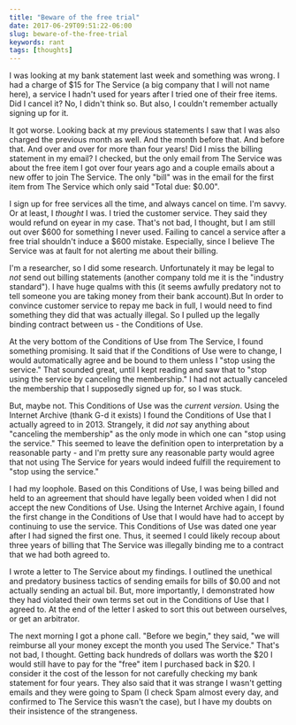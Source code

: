 ```yaml
---
title: "Beware of the free trial"
date: 2017-06-29T09:51:22-06:00
slug: beware-of-the-free-trial
keywords: rant
tags: [thoughts]
---
```


I was looking at my bank statement last week and something was wrong. I had a charge of $15 for The Service (a big company that I will not name here), a service I hadn't used for years after I tried one of their free items. Did I cancel it? No, I didn't think so. But also, I couldn't remember actually signing up for it.

It got worse. Looking back at my previous statements I saw that I was also charged the previous month as well. And the month before that. And before that. And over and over for more than four years! Did I miss the billing statement in my email? I checked, but the only email from The Service was about the free item I got over four years ago and a couple emails about a new offer to join The Service. The only "bill" was in the email for the first item from The Service which only said "Total due: $0.00".

I sign up for free services all the time, and always cancel on time. I'm savvy. Or at least, I *thought* I was. I tried the customer service. They said they would refund on eyear in my case. That's not bad, I thought, but I am still out over $600 for something I never used. Failing to cancel a service after a free trial shouldn't induce a $600 mistake. Especially, since I believe The Service was at fault for not alerting me about their billing.

I'm a researcher, so I did some research. Unfortunately it may be legal to *not* send out billing statements (another company told me it is the "industry standard"). I have huge qualms with this (it seems awfully predatory not to tell someone you are taking money from their bank account).But In order to convince customer service to repay me back in full, I would need to find something they did that was actually illegal. So I pulled up the legally binding contract between us - the Conditions of Use.

At the very bottom of the Conditions of Use from The Service, I found something promising. It said that if the Conditions of Use were to change, I would automatically agree and be bound to them unless I "stop using the service." That sounded great, until I kept reading and saw that to "stop using the service by canceling the membership." I had not actually canceled the membership that I supposedly signed up for, so I was stuck.

But, maybe not. This Conditions of Use was the *current version*. Using the Internet Archive (thank G-d it exists) I found the Conditions of Use that I actually agreed to in 2013. Strangely, it did *not* say anything about "canceling the membership" as the only mode in which one can "stop using the service." This seemed to leave the definition open to interpretation by a reasonable party - and I'm pretty sure any reasonable party would agree that not using The Service for years would indeed fulfill the requirement to "stop using the service."

I had my loophole. Based on this Conditions of Use, I was being billed and held to an agreement that should have legally been voided when I did not accept the new Conditions of Use. Using the Internet Archive again, I found the first change in the Conditions of Use that I would have had to accept by continuing to use the service. This Conditions of Use was dated one year after I had signed the first one. Thus, it seemed I could likely recoup about three years of billing that The Service was illegally binding me to a contract that we had both agreed to.

I wrote a letter to The Service about my findings. I outlined the unethical and predatory business tactics of sending emails for bills of $0.00 and not actually sending an actual bil. But, more importantly, I demonstrated how they had violated their own terms set out in the Conditions of Use that I agreed to. At the end of the letter I asked to sort this out between ourselves, or get an arbitrator.

The next morning I got a phone call. "Before we begin," they said, "we will reimburse all your money except the month you used The Service." That's not bad, I thought. Getting back hundreds of dollars was worth the $20 I would still have to pay for the "free" item I purchased back in $20. I consider it the cost of the lesson for not carefully checking my bank statement for four years. They also said that it was strange I wasn't getting emails and they were going to Spam (I check Spam almost every day, and confirmed to The Service this wasn't the case), but I have my doubts on their insistence of the strangeness.
